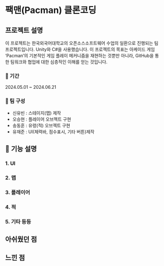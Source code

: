 # 팩맨(Pacman) 클론코딩

## 프로젝트 설명
이 프로젝트는 한국외국어대학교의 오픈소스소프트웨어 수업의 일환으로 진행되는 팀 프로젝트입니다. Unity와 C#을 사용했습니다.
이 프로젝트의 목표는 아케이드 게임 ‘Pacman’의 기본적인 게임 플레이 메커니즘을 재현하는 것뿐만 아니라, GitHub을 통한 팀워크와 협업에 대한 심층적인 이해를 얻는 것입니다.

### 📆 기간

2024.05.01 ~ 2024.06.21

### 🏃 팀 구성

- 신유빈 : 스테이지(맵) 제작
- 오승현 : 플레이어 오브젝트 구현
- 송동훈 : 유령(적) 오브젝트 구현
- 유재준 : UI(체력바, 점수표시, 기타 버튼)제작

## 🔎 기능 설명

### 1. UI

### 2. 맵

### 3. 플레이어

### 4. 적

### 5. 기타 등등

## 아쉬웠던 점

## 느낀 점

